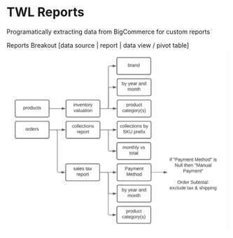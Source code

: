 # TWL Reports
Programatically extracting data from BigCommerce for custom reports

Reports Breakout
[data source | report | data view / pivot table]
![reports_lineage](./reports_lineage.png)

